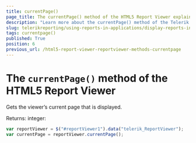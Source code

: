 ```yaml
---
title: currentPage()
page_title: The currentPage() method of the HTML5 Report Viewer explained
description: "Learn more about the currentPage() method of the Telerik Reporting HTML5 Report Viewer and how to use it to customize the viewer's behavior."
slug: telerikreporting/using-reports-in-applications/display-reports-in-applications/web-application/html5-report-viewer/api-reference/reportviewer/methods/currentpage()
tags: currentpage()
published: True
position: 6
previous_url: /html5-report-viewer-reportviewer-methods-currentpage
---
```


# The `currentPage()` method of the HTML5 Report Viewer

Gets the viewer’s current page that is displayed.

Returns: integer:

````JavaScript
var reportViewer = $("#reportViewer1").data("telerik_ReportViewer");
var currentPage = reportViewer.currentPage();
````

